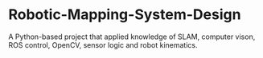 # Robotic-Mapping-System-Design

A Python-based project that applied knowledge of SLAM, computer vison, ROS control, OpenCV, sensor logic and robot kinematics.
